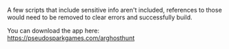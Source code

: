 A few scripts that include sensitive info aren't included, references to those would need to be removed to clear errors and successfully build.

You can download the app here: https://pseudosparkgames.com/arghosthunt
